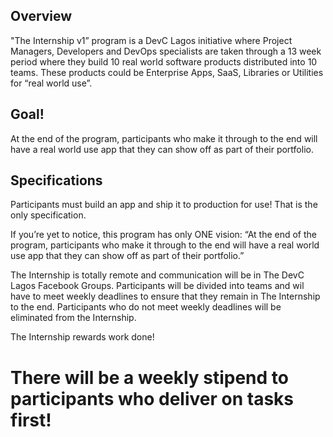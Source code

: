 ## Overview
"The Internship v1” program is a DevC Lagos initiative where Project Managers, Developers and DevOps specialists are taken 
through a 13 week period where they build 10 real world software products distributed into 10 teams. 
These products could be Enterprise Apps, SaaS, Libraries or Utilities for “real world use”. 

## Goal!
At the end of the program, participants who make it through to the end will have a real world use app that they can show off as 
part of their portfolio.

## Specifications
Participants must build an app and ship it to production for use! That is the only specification. 

If you’re yet to notice, this program has only ONE vision: 
“At the end of the program, participants who make it through to the end will have a real world use app that 
they can show off as part of their portfolio.”

The Internship is totally remote and communication will be in The DevC Lagos Facebook Groups. 
Participants will be divided into teams and wil have to meet weekly deadlines to ensure that they remain in 
The Internship to the end. Participants who do not meet weekly deadlines will be eliminated from the Internship. 

The Internship rewards work done!

# There will be a weekly stipend to participants who deliver on tasks first!
